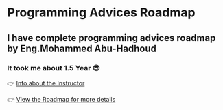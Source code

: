 # Programming Advices Roadmap

## I have complete programming advices roadmap by Eng.Mohammed Abu-Hadhoud

### It took me about 1.5 Year 😎

👉 [Info about the Instructor](https://www.linkedin.com/in/abuhadhoud)

👉 [View the Roadmap for more details](https://programmingadvices.com/p/roadmap)
